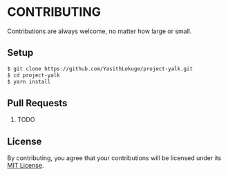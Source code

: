# CONTRIBUTING

Contributions are always welcome, no matter how large or small.

## Setup

```sh
$ git clone https://github.com/YasithLokuge/project-yalk.git
$ cd project-yalk
$ yarn install
```

## Pull Requests

1. TODO

## License

By contributing, you agree that your contributions will be licensed under its [MIT License](LICENSE.md).
